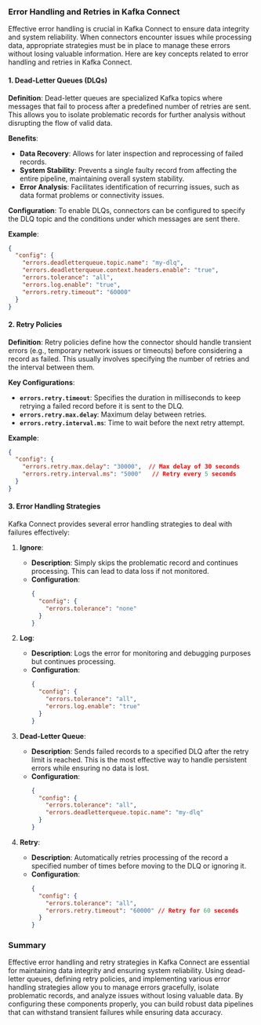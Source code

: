 ### Error Handling and Retries in Kafka Connect

Effective error handling is crucial in Kafka Connect to ensure data integrity and system reliability. When connectors encounter issues while processing data, appropriate strategies must be in place to manage these errors without losing valuable information. Here are key concepts related to error handling and retries in Kafka Connect.

#### 1. Dead-Letter Queues (DLQs)

**Definition**: 
Dead-letter queues are specialized Kafka topics where messages that fail to process after a predefined number of retries are sent. This allows you to isolate problematic records for further analysis without disrupting the flow of valid data.

**Benefits**:
- **Data Recovery**: Allows for later inspection and reprocessing of failed records.
- **System Stability**: Prevents a single faulty record from affecting the entire pipeline, maintaining overall system stability.
- **Error Analysis**: Facilitates identification of recurring issues, such as data format problems or connectivity issues.

**Configuration**:
To enable DLQs, connectors can be configured to specify the DLQ topic and the conditions under which messages are sent there.

**Example**:
```json
{
  "config": {
    "errors.deadletterqueue.topic.name": "my-dlq",
    "errors.deadletterqueue.context.headers.enable": "true",
    "errors.tolerance": "all",
    "errors.log.enable": "true",
    "errors.retry.timeout": "60000"
  }
}
```

#### 2. Retry Policies

**Definition**: 
Retry policies define how the connector should handle transient errors (e.g., temporary network issues or timeouts) before considering a record as failed. This usually involves specifying the number of retries and the interval between them.

**Key Configurations**:
- **`errors.retry.timeout`**: Specifies the duration in milliseconds to keep retrying a failed record before it is sent to the DLQ.
- **`errors.retry.max.delay`**: Maximum delay between retries.
- **`errors.retry.interval.ms`**: Time to wait before the next retry attempt.

**Example**:
```json
{
  "config": {
    "errors.retry.max.delay": "30000",  // Max delay of 30 seconds
    "errors.retry.interval.ms": "5000"   // Retry every 5 seconds
  }
}
```

#### 3. Error Handling Strategies

Kafka Connect provides several error handling strategies to deal with failures effectively:

1. **Ignore**:
   - **Description**: Simply skips the problematic record and continues processing. This can lead to data loss if not monitored.
   - **Configuration**: 
     ```json
     {
       "config": {
         "errors.tolerance": "none"
       }
     }
     ```

2. **Log**:
   - **Description**: Logs the error for monitoring and debugging purposes but continues processing.
   - **Configuration**:
     ```json
     {
       "config": {
         "errors.tolerance": "all",
         "errors.log.enable": "true"
       }
     }
     ```

3. **Dead-Letter Queue**:
   - **Description**: Sends failed records to a specified DLQ after the retry limit is reached. This is the most effective way to handle persistent errors while ensuring no data is lost.
   - **Configuration**:
     ```json
     {
       "config": {
         "errors.tolerance": "all",
         "errors.deadletterqueue.topic.name": "my-dlq"
       }
     }
     ```

4. **Retry**:
   - **Description**: Automatically retries processing of the record a specified number of times before moving to the DLQ or ignoring it.
   - **Configuration**:
     ```json
     {
       "config": {
         "errors.tolerance": "all",
         "errors.retry.timeout": "60000" // Retry for 60 seconds
       }
     }
     ```

### Summary

Effective error handling and retry strategies in Kafka Connect are essential for maintaining data integrity and ensuring system reliability. Using dead-letter queues, defining retry policies, and implementing various error handling strategies allow you to manage errors gracefully, isolate problematic records, and analyze issues without losing valuable data. By configuring these components properly, you can build robust data pipelines that can withstand transient failures while ensuring data accuracy.